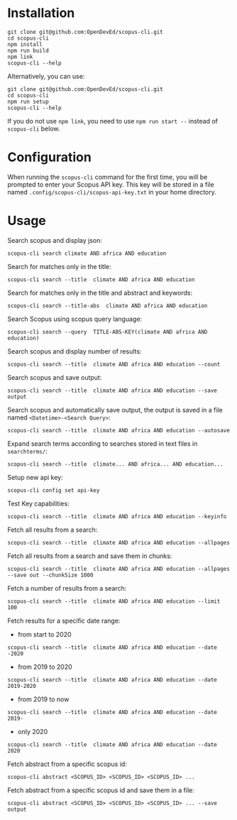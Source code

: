 # Installation

```
git clone git@github.com:OpenDevEd/scopus-cli.git
cd scopus-cli
npm install
npm run build
npm link
scopus-cli --help
```

Alternatively, you can use:

```
git clone git@github.com:OpenDevEd/scopus-cli.git
cd scopus-cli
npm run setup
scopus-cli --help
```

If you do not use `npm link`, you need to use `npm run start --` instead of `scopus-cli` below.

# Configuration

When running the `scopus-cli` command for the first time, you will be prompted to enter your Scopus API key. This key will be stored in a file named `.config/scopus-cli/scopus-api-key.txt` in your home directory.

# Usage

Search scopus and display json:

```
scopus-cli search climate AND africa AND education
```

Search for matches only in the title:

```
scopus-cli search --title  climate AND africa AND education
```

Search for matches only in the title and abstract and keywords:

```
scopus-cli search --title-abs  climate AND africa AND education
```

Search Scopus using scopus query language:

```
scopus-cli search --query  TITLE-ABS-KEY(climate AND africa AND education)
```

Search scopus and display number of results:

```
scopus-cli search --title  climate AND africa AND education --count
```

Search scopus and save output:

```
scopus-cli search --title  climate AND africa AND education --save output
```

Search scopus and automatically save output,
the output is saved in a file named `<Datetime>-<Search Query>`:

```
scopus-cli search --title  climate AND africa AND education --autosave
```

Expand search terms according to searches stored in text files in `searchterms/`:

```
scopus-cli search --title  climate... AND africa... AND education...
```

Setup new api key:

```
scopus-cli config set api-key
```

Test Key capabilities:

```
scopus-cli search --title  climate AND africa AND education --keyinfo
```

Fetch all results from a search:

```
scopus-cli search --title  climate AND africa AND education --allpages
```

Fetch all results from a search and save them in chunks:

```
scopus-cli search --title  climate AND africa AND education --allpages --save out --chunkSize 1000
```

Fetch a number of results from a search:

```
scopus-cli search --title  climate AND africa AND education --limit 100
```

Fetch results for a specific date range:

- from start to 2020
```
scopus-cli search --title  climate AND africa AND education --date -2020
```

- from 2019 to 2020
```
scopus-cli search --title  climate AND africa AND education --date 2019-2020
```

- from 2019 to now
```
scopus-cli search --title  climate AND africa AND education --date 2019-
```

- only 2020
```
scopus-cli search --title  climate AND africa AND education --date 2020
```

Fetch abstract from a specific scopus id:

```
scopus-cli abstract <SCOPUS_ID> <SCOPUS_ID> <SCOPUS_ID> ...
```

Fetch abstract from a specific scopus id and save them in a file:

```
scopus-cli abstract <SCOPUS_ID> <SCOPUS_ID> <SCOPUS_ID> ... --save output
```

